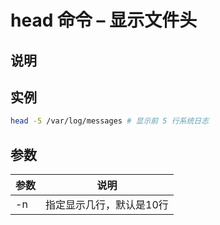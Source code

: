 # head 命令 – 显示文件头

## 说明

## 实例

```bash
head -5 /var/log/messages # 显示前 5 行系统日志
```

## 参数

| 参数 | 说明                     |
|------|--------------------------|
| -n   | 指定显示几行，默认是10行 |
